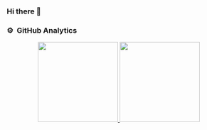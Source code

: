 ### Hi there 👋

<!--
**MSyahidAlFajri/MSyahidAlFajri** is a ✨ _special_ ✨ repository because its `README.md` (this file) appears on your GitHub profile.

Here are some ideas to get you started:

- 🔭 I’m currently working on ...
- 🌱 I’m currently learning ...
- 👯 I’m looking to collaborate on ...
- 🤔 I’m looking for help with ...
- 💬 Ask me about ...
- 📫 How to reach me: ...
- 😄 Pronouns: ...
- ⚡ Fun fact: ...
-->
### ⚙️ &nbsp;GitHub Analytics

<p align="center">
<a href="https://github.com/KatowProject">
  <img height="180em" src="https://github-readme-stats-eight-theta.vercel.app/api?username=MSyahidAlFajri&show_icons=true&theme=algolia&include_all_commits=true&count_private=true"/>
  <img height="180em" src="https://github-readme-stats-eight-theta.vercel.app/api/top-langs/?username=MSyahidAlFajri&layout=compact&langs_count=8&theme=algolia"/>
</a>
</p>
